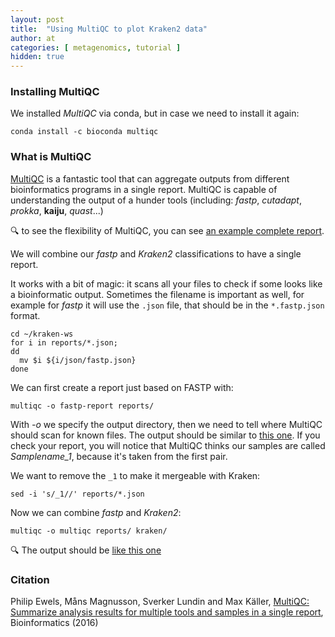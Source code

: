 ```yaml
---
layout: post
title:  "Using MultiQC to plot Kraken2 data"
author: at
categories: [ metagenomics, tutorial ]
hidden: true
---
```


### Installing MultiQC

We installed _MultiQC_ via conda, but in case we need to install it again:

```
conda install -c bioconda multiqc
```

### What is MultiQC

[MultiQC](https://multiqc.info) is a fantastic tool that can aggregate outputs from different bioinformatics
programs in a single report.
MultiQC is capable of understanding the output of a hunder tools (including: _fastp_, _cutadapt_, _prokka_, **kaiju**, _quast_...)

:mag: to see the flexibility of MultiQC, you can see [an example complete report](https://multiqc.info/examples/ngi-rna/Test_NGI_Project_multiqc_report.html).


 We will combine our _fastp_ and _Kraken2_ classifications
to have a single report.

It works with a bit of magic: it scans all your files to check if some looks like a bioinformatic output. Sometimes the filename is important as well, for example 
for _fastp_ it will use the `.json` file, that should be in the `*.fastp.json` format.

```
cd ~/kraken-ws
for i in reports/*.json;
dd
  mv $i ${i/json/fastp.json}
done
```

We can first create a report just based on FASTP with: 

```
multiqc -o fastp-report reports/
```

With *-o* we specify the output directory, then we need to tell where MultiQC should scan for known files.
The output should be similar to [this one](https://telatin.github.io/microbiome-bioinformatics/data/multiqc/fastp-report/).
If you check your report, you will notice that MultiQC thinks our samples are called _Samplename\_1_, because 
it's taken from the first pair. 

We want to remove the `_1` to make it mergeable with Kraken:

```
sed -i 's/_1//' reports/*.json
```

Now we can combine _fastp_ and _Kraken2_:
```
multiqc -o multiqc reports/ kraken/
```

:mag: The output should be [like this one](https://telatin.github.io/microbiome-bioinformatics/data/multiqc/)

### Citation

Philip Ewels, Måns Magnusson, Sverker Lundin and Max Käller, [MultiQC: Summarize analysis results for multiple tools and samples in a single report](https://doi.org/10.1093/bioinformatics/btw354), Bioinformatics (2016)